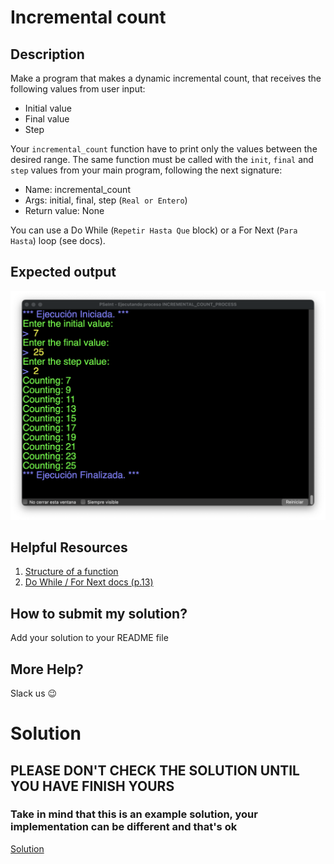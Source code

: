 # Incremental count

## Description

Make a program that makes a dynamic incremental count, that receives the following values from user input:
- Initial value
- Final value
- Step

Your `incremental_count` function have to print only the values between the desired range. The same function must be called with the `init`, `final` and `step` values from your main program, following the next signature: 
- Name: incremental_count
- Args: initial, final, step (`Real or Entero`)
- Return value: None

You can use a Do While (`Repetir Hasta Que` block) or a For Next (`Para Hasta`) loop (see docs).

## Expected output

![expected](./../../../assets/ch_e04_expected.png 'Expected')

## Helpful Resources

1. [Structure of a function](../../e02/desc/)
2. [Do While / For Next docs (p.13)](https://www.itson.mx/oferta/isw/Documents/guia_pseint_2016.pdf)

## How to submit my solution?

Add your solution to your README file

## More Help?

Slack us 😉

# Solution

## PLEASE DON'T CHECK THE SOLUTION UNTIL YOU HAVE FINISH YOURS

### Take in mind that this is an example solution, your implementation can be different and that's ok

[Solution](../sol)
